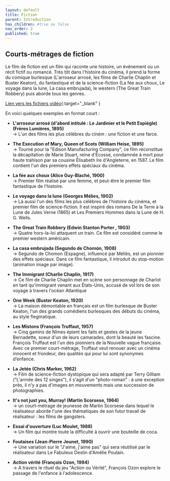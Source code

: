 ```yaml
---
layout: default
title: Fiction
parent: Introduction
has_children: #true ou false
nav_order: 2
published: true
---
```

## Courts-métrages de fiction
Le film de fiction est un film qui raconte une histoire, un événement ou un récit fictif ou romancé. Très tôt dans l'histoire du cinéma, il prend la forme du comique burlesque (L'arroseur arrosé, les films de Charlie Chaplin et Buster Keaton), du fantastique et de la science-fiction (La fée aux choux, Le voyage dans la lune, La casa embrujada), le western (The Great Train Robbery) puis aborde tous les genres.

[Lien vers les fichiers vidéo](https://drive.google.com/drive/folders/1CyHyirrxgJfZTX9E787V_L2YPWIdEBD-?usp=drive_link){:target="_blank" }

En voici quelques exemples en format court :
- **L'arroseur arrosé (d'abord intitulé : Le Jardinier et le Petit Espiègle) (Frères Lumières, 1895)**  
→ L'un des films les plus célèbres du ciném : une fiction et une farce.

- **The Execution of Mary, Queen of Scots (William Heise, 1895)**  
→ Tourné pour la "Edison Manufacturing Company", ce film reconstitue la décapitation de Marie Stuart, reine d'Écosse, condamnée à mort pour haute trahison par sa cousine Élisabeth Ire d'Angleterre, en 1587. Le film contient l'un des premiers effets spéciaux du cinéma.

- **La fée aux choux (Alice Guy-Blaché, 1900)**  
→ Premier film réalisé par une femme, et peut-être le premier film fantastique de l'histoire.

- **Le voyage dans la lune (Georges Mélies, 1902)**  
→ Là aussi l'un des films les plus célèbres de l'histoire du cinéma, et premier film de science-fiction. Il est inspiré des romans De la Terre à la Lune de Jules Verne (1865) et Les Premiers Hommes dans la Lune de H. G. Wells.

- **The Great Train Robbery (Edwin Stanton Porter , 1903)**  
→ Quatre hors-la-loi attaquent un train. Ce film est considéré comme le premier western américain.

- **La casa embrujada (Segundo de Chomón, 1908)**  
→ Segundo de Chomon (Espagne), influencé par Méliès, est un pionnier des effets spéciaux. Dans ce film fantastique, il introduit du stop-motion (animation image par image).

- **The Immigrant (Charlie Chaplin, 1917)**  
→ Ce film de Charlie Chaplin met en scène son personnage de Charlot en tant qu'immigrant venant aux États-Unis, accusé de vol lors de son voyage à travers l'océan Atlantique

- **One Week (Buster Keaton, 1920)**  
→ La maison démontable en français est un film burlesque de Buster Keaton, l'un des grands comédiens burlesques des débuts du cinéma, au style flegmatique.

- **Les Mistons (François Truffaut, 1957)**  
→ Cinq gamins de Nîmes épient les faits et gestes de la jeune Bernadette, soeur d'un de leurs camarades, dont la beauté les fascine. François Truffaut est l'un des pionniers de la Nouvelle vague française. Avec ce premier court-métrage, Truffaut veut renouer avec un cinéma innocent et frondeur, des qualités qui pour lui sont synonymes d’enfance.

- **La Jetée (Chris Marker, 1962)**  
→ Film de science-fiction dystopique qui sera adapté par Terry Gilliam ("L'armée des 12 singes"), il s'agit d'un "photo-roman" : à une exception près, il n'y a pas d'images en mouvements mais une succession de photographies.

- **It's not just you, Murray! (Martin Scorsese, 1964)**  
→ un court-métrage de jeunesse de Martin Scorsese dans lequel le réalisateur aborde l'une des thématiques de son futur travail de réalisateur : les films de gangsters.

- **Essai d'ouverture (Luc Moulet, 1988)**  
→ Un film qui montre toute la difficulté à ouvrir une bouteille de coca.

- **Foutaises (Jean-Pierre Jeunet, 1990)**  
→ Une variation sur le "J'aime, j'aime pas" qui sera réutilisé par le réalisateur dans Le Fabuleux Destin d'Amélie Poulain.

- **Action vérité (François Ozon, 1994)**  
→ A travers le rituel du jeu "Action ou Vérité", François Ozon explore le passage de l'enfance à l'adolescence.